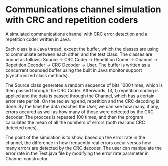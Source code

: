 # Communications channel simulation with CRC and repetition coders

A simulated communications channel with CRC error detection and a repetition coder written in Java.

Each class is a Java thread, except the buffer, which the classes are using to communiate between each other, and the test class. The classes are bound as follows: Source -> CRC Coder -> Repetition Coder -> Channel -> Repetition Decoder -> CRC Decoder -> User. The buffer is written as a concurrent bounded buffer using the built in Java monitor support (synchronized class methods).

The Source class generates a random sequence of bits 1000 times, which is then passed through the CRC Coder. Afterwards, (3, 1) repetition coding is applied and the data is passed through the Channel, which has a certain error rate per bit. On the recieving end, repetition and the CRC decoding is done. By the time the data reaches the User, we can see how many, if any, errors occured as well as how many of those were detected by the CRC decoder. The procces is repeated 100 times, and then the program calculates the mean of all the numbers of errors (both real and CRC detected ones).

The point of the simulation is to show, based on the error rate in the channel, the difference in how frequently real errors occur versus how many errors are detected by the CRC decoder. The user can manipulate the error rate in the Test.java file by modifying the error rate parameter in Channel constructor.
